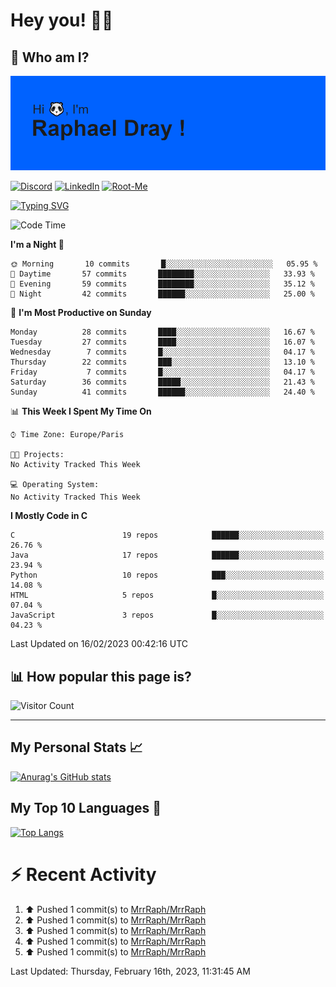 # **Hey you! 👋🏼**

## **🔎 Who am I?**

<img src="https://github.com/MrrRaph/MrrRaph/blob/master/header.png?raw=true">

[![Discord](https://img.shields.io/badge/Discord-7289DA?style=for-the-badge&logo=discord&logoColor=white
)](https://discordapp.com/users/MrRaph#4214/)
[![LinkedIn](https://img.shields.io/badge/LinkedIn-0077B5?style=for-the-badge&logo=linkedin&logoColor=white)](https://www.linkedin.com/in/raphaeldray/)
[![Root-Me](https://img.shields.io/badge/dynamic/json?color=yellowgreen&label=Root-me%20Score&query=score&style=for-the-badge&url=https://raw.githubusercontent.com/MrrRaph/MrrRaph/master/root-me-stats.json&logoColor=white)](https://www.root-me.org/PandHacker)


[![Typing SVG](https://readme-typing-svg.herokuapp.com?font=glory&size=23&multiline=true&height=65&lines=CyberSecurity+Engineer+%F0%9F%92%BB;Freelance+Fullstack+Developer)](https://git.io/typing-svg)

<!--START_SECTION:waka-->
![Code Time](http://img.shields.io/badge/Code%20Time-0%20secs-blue)

**I'm a Night 🦉** 

```text
🌞 Morning       10 commits       █░░░░░░░░░░░░░░░░░░░░░░░░   05.95 % 
🌆 Daytime       57 commits       ████████░░░░░░░░░░░░░░░░░   33.93 % 
🌃 Evening       59 commits       ████████░░░░░░░░░░░░░░░░░   35.12 % 
🌙 Night         42 commits       ██████░░░░░░░░░░░░░░░░░░░   25.00 % 

```
📅 **I'm Most Productive on Sunday** 

```text
Monday          28 commits       ████░░░░░░░░░░░░░░░░░░░░░   16.67 % 
Tuesday         27 commits       ████░░░░░░░░░░░░░░░░░░░░░   16.07 % 
Wednesday        7 commits       █░░░░░░░░░░░░░░░░░░░░░░░░   04.17 % 
Thursday        22 commits       ███░░░░░░░░░░░░░░░░░░░░░░   13.10 % 
Friday           7 commits       █░░░░░░░░░░░░░░░░░░░░░░░░   04.17 % 
Saturday        36 commits       █████░░░░░░░░░░░░░░░░░░░░   21.43 % 
Sunday          41 commits       ██████░░░░░░░░░░░░░░░░░░░   24.40 % 

```


📊 **This Week I Spent My Time On** 

```text
⌚︎ Time Zone: Europe/Paris

🐱‍💻 Projects: 
No Activity Tracked This Week

💻 Operating System: 
No Activity Tracked This Week

```

**I Mostly Code in C** 

```text
C                        19 repos            ██████░░░░░░░░░░░░░░░░░░░   26.76 % 
Java                     17 repos            ██████░░░░░░░░░░░░░░░░░░░   23.94 % 
Python                   10 repos            ███░░░░░░░░░░░░░░░░░░░░░░   14.08 % 
HTML                     5 repos             █░░░░░░░░░░░░░░░░░░░░░░░░   07.04 % 
JavaScript               3 repos             █░░░░░░░░░░░░░░░░░░░░░░░░   04.23 % 

```



 Last Updated on 16/02/2023 00:42:16 UTC
<!--END_SECTION:waka-->

## **📊 How popular this page is?**

![Visitor Count](https://profile-counter.glitch.me/MrrRaph/count.svg)

---

## **My Personal Stats 📈**

[![Anurag's GitHub stats](https://github-readme-stats.vercel.app/api?username=mrrraph&count_private=true&show_icons=true&title_color=fff&text_color=fff&bg_color=30,36d1dc,904e95)](https://github.com/anuraghazra/github-readme-stats)

## **My Top 10 Languages 📣**

[![Top Langs](https://github-readme-stats.vercel.app/api/top-langs/?username=mrrraph&langs_count=10&layout=compact&hide=html,css&hide_title=true)](https://github.com/anuraghazra/github-readme-stats)


# **⚡ Recent Activity**

<!--RECENT_ACTIVITY:start-->
1. ⬆️ Pushed 1 commit(s) to [MrrRaph/MrrRaph](https://github.com/MrrRaph/MrrRaph)<br>
2. ⬆️ Pushed 1 commit(s) to [MrrRaph/MrrRaph](https://github.com/MrrRaph/MrrRaph)<br>
3. ⬆️ Pushed 1 commit(s) to [MrrRaph/MrrRaph](https://github.com/MrrRaph/MrrRaph)<br>
4. ⬆️ Pushed 1 commit(s) to [MrrRaph/MrrRaph](https://github.com/MrrRaph/MrrRaph)<br>
5. ⬆️ Pushed 1 commit(s) to [MrrRaph/MrrRaph](https://github.com/MrrRaph/MrrRaph)<br>
<!--RECENT_ACTIVITY:end-->
<!--RECENT_ACTIVITY:last_update-->
Last Updated: Thursday, February 16th, 2023, 11:31:45 AM
<!--RECENT_ACTIVITY:last_update_end-->
